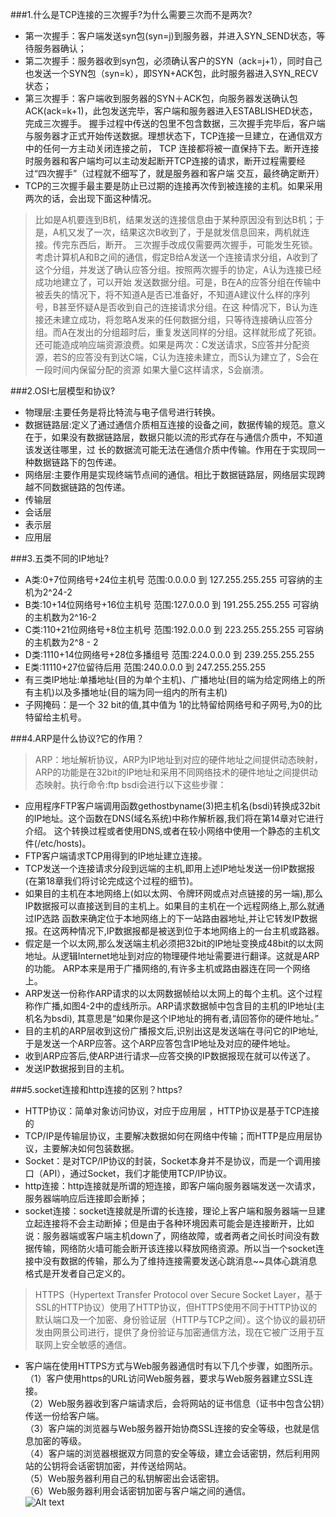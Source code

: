 ###1.什么是TCP连接的三次握手?为什么需要三次而不是两次?
- 第一次握手：客户端发送syn包(syn=j)到服务器，并进入SYN_SEND状态，等待服务器确认；
- 第二次握手：服务器收到syn包，必须确认客户的SYN（ack=j+1），同时自己也发送一个SYN包（syn=k），即SYN+ACK包，此时服务器进入SYN_RECV状态；
- 第三次握手：客户端收到服务器的SYN＋ACK包，向服务器发送确认包ACK(ack=k+1)，此包发送完毕，客户端和服务器进入ESTABLISHED状态，完成三次握手。
握手过程中传送的包里不包含数据，三次握手完毕后，客户端与服务器才正式开始传送数据。理想状态下，TCP连接一旦建立，在通信双方中的任何一方主动关闭连接之前，
TCP 连接都将被一直保持下去。断开连接时服务器和客户端均可以主动发起断开TCP连接的请求，断开过程需要经过“四次握手”（过程就不细写了，就是服务器和客户端
交互，最终确定断开） 
- TCP的三次握手最主要是防止已过期的连接再次传到被连接的主机。如果采用两次的话，会出现下面这种情况。
> 比如是A机要连到B机，结果发送的连接信息由于某种原因没有到达B机；于是，A机又发了一次，结果这次B收到了，于是就发信息回来，两机就连接。传完东西后，断开。
三次握手改成仅需要两次握手，可能发生死锁。
考虑计算机A和B之间的通信，假定B给A发送一个连接请求分组，A收到了这个分组，并发送了确认应答分组。按照两次握手的协定，A认为连接已经成功地建立了，可以开始
发送数据分组。可是，B在A的应答分组在传输中被丢失的情况下，将不知道A是否已准备好，不知道A建议什么样的序列号，B甚至怀疑A是否收到自己的连接请求分组。在这
种情况下，B认为连接还未建立成功，将忽略A发来的任何数据分组，只等待连接确认应答分组。而A在发出的分组超时后，重复发送同样的分组。这样就形成了死锁。
还可能造成响应端资源浪费。如果是两次：C发送请求，S应答并分配资源，若S的应答没有到达C端，C认为连接未建立，而S认为建立了，S会在一段时间内保留分配的资源
如果大量C这样请求，S会崩溃。 


###2.OSI七层模型和协议?
- 物理层:主要任务是将比特流与电子信号进行转换。
- 数据链路层:定义了通过通信介质相互连接的设备之间，数据传输的规范。意义在于，如果没有数据链路层，数据只能以流的形式存在与通信介质中，不知道该发送往哪里，过
长的数据流可能无法在通信介质中传输。作用在于实现同一种数据链路下的包传递。
- 网络层:主要作用是实现终端节点间的通信。相比于数据链路层，网络层实现跨越不同数据链路的包传递。
- 传输层
- 会话层
- 表示层
- 应用层

###3.五类不同的IP地址?
- A类:0+7位网络号+24位主机号       范围:0.0.0.0 到 127.255.255.255 可容纳的主机为2^24-2
- B类:10+14位网络号+16位主机号     范围:127.0.0.0 到 191.255.255.255 可容纳的主机数为2^16-2
- C类:110+21位网络号+8位主机号     范围:192.0.0.0 到 223.255.255.255 可容纳的主机数为2^8 - 2
- D类:1110+14位网络号+28位多播组号 范围:224.0.0.0 到 239.255.255.255
- E类:11110+27位留待后用          范围:240.0.0.0 到 247.255.255.255
- 有三类IP地址:单播地址(目的为单个主机)、广播地址(目的端为给定网络上的所有主机)以及多播地址(目的端为同一组内的所有主机)
- 子网掩码：是一个 32 bit的值,其中值为 1的比特留给网络号和子网号,为0的比特留给主机号。

###4.ARP是什么协议?它的作用？
> ARP：地址解析协议，ARP为IP地址到对应的硬件地址之间提供动态映射，ARP的功能是在32bit的IP地址和采用不同网络技术的硬件地址之间提供动态映射。执行命令:ftp bsdi会进行以下这些步骤：

- 应用程序FTP客户端调用函数gethostbyname(3)把主机名(bsdi)转换成32bit的IP地址。这个函数在DNS(域名系统)中称作解析器,我们将在第14章对它进行介绍。
这个转换过程或者使用DNS,或者在较小网络中使用一个静态的主机文件(/etc/hosts)。- FTP客户端请求TCP用得到的IP地址建立连接。- TCP发送一个连接请求分段到远端的主机,即用上述IP地址发送一份IP数据报(在第18章我们将讨论完成这个过程的细节)。- 如果目的主机在本地网络上(如以太网、令牌环网或点对点链接的另一端),那么IP数据报可以直接送到目的主机上。如果目的主机在一个远程网络上,那么就通过IP选路
函数来确定位于本地网络上的下一站路由器地址,并让它转发IP数据报。在这两种情况下,IP数据报都是被送到位于本地网络上的一台主机或路器。- 假定是一个以太网,那么发送端主机必须把32bit的IP地址变换成48bit的以太网地址。从逻辑Internet地址到对应的物理硬件地址需要进行翻译。这就是ARP的功能。
ARP本来是用于广播网络的,有许多主机或路由器连在同一个网络上。- ARP发送一份称作ARP请求的以太网数据帧给以太网上的每个主机。这个过程称作广播,如图4-2中的虚线所示。ARP请求数据帧中包含目的主机的IP地址(主机名为bsdi),
其意思是“如果你是这个IP地址的拥有者,请回答你的硬件地址。”
- 目的主机的ARP层收到这份广播报文后,识别出这是发送端在寻问它的IP地址,于是发送一个ARP应答。这个ARP应答包含IP地址及对应的硬件地址。- 收到ARP应答后,使ARP进行请求—应答交换的IP数据报现在就可以传送了。- 发送IP数据报到目的主机。
###5.socket连接和http连接的区别？https?
- HTTP协议：简单对象访问协议，对应于应用层 ，HTTP协议是基于TCP连接的
- TCP/IP是传输层协议，主要解决数据如何在网络中传输；而HTTP是应用层协议，主要解决如何包装数据。
- Socket：是对TCP/IP协议的封装，Socket本身并不是协议，而是一个调用接口（API），通过Socket，我们才能使用TCP/IP协议。
- http连接：http连接就是所谓的短连接，即客户端向服务器端发送一次请求，服务器端响应后连接即会断掉；
- socket连接：socket连接就是所谓的长连接，理论上客户端和服务器端一旦建立起连接将不会主动断掉；但是由于各种环境因素可能会是连接断开，比如说：服务器端或客户端主机down了，网络故障，或者两者之间长时间没有数据传输，网络防火墙可能会断开该连接以释放网络资源。所以当一个socket连接中没有数据的传输，那么为了维持连接需要发送心跳消息~~具体心跳消息格式是开发者自己定义的。> HTTPS（Hypertext Transfer Protocol over Secure Socket Layer，基于SSL的HTTP协议）使用了HTTP协议，但HTTPS使用不同于HTTP协议的默认端口及一个加密、身份验证层（HTTP与TCP之间）。这个协议的最初研发由网景公司进行，提供了身份验证与加密通信方法，现在它被广泛用于互联网上安全敏感的通信。

- 客户端在使用HTTPS方式与Web服务器通信时有以下几个步骤，如图所示。<br />
（1）客户使用https的URL访问Web服务器，要求与Web服务器建立SSL连接。<br />
（2）Web服务器收到客户端请求后，会将网站的证书信息（证书中包含公钥）传送一份给客户端。<br />
（3）客户端的浏览器与Web服务器开始协商SSL连接的安全等级，也就是信息加密的等级。<br />
（4）客户端的浏览器根据双方同意的安全等级，建立会话密钥，然后利用网站的公钥将会话密钥加密，并传送给网站。<br />
（5）Web服务器利用自己的私钥解密出会话密钥。<br />
（6）Web服务器利用会话密钥加密与客户端之间的通信。<br />
![Alt text](http://pic002.cnblogs.com/images/2012/339704/2012071410212142.gif)